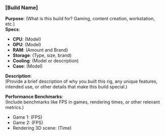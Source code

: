 ### [Build Name]
**Purpose**: (What is this build for? Gaming, content creation, workstation, etc.)  
**Specs**:  
- **CPU**: (Model)  
- **GPU**: (Model)  
- **RAM**: (Amount and Brand)  
- **Storage**: (Type, size, brand)  
- **Cooling**: (Model or description)  
- **Case**: (Model)  

**Description**:  
(Provide a brief description of why you built this rig, any unique features, intended use, or other details that make this build special.)  

**Performance Benchmarks**:  
(Include benchmarks like FPS in games, rendering times, or other relevant metrics.)  
- Game 1: (FPS)  
- Game 2: (FPS)  
- Rendering 3D scene: (Time)  
